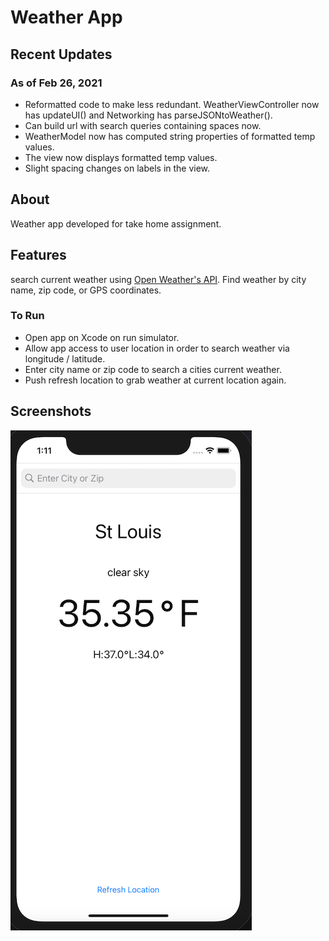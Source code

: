 #  Weather App

## Recent Updates
### As of Feb 26, 2021
- Reformatted code to make less redundant.  WeatherViewController now has updateUI() and Networking has parseJSONtoWeather().
- Can build url with search queries containing spaces now.
- WeatherModel now has computed string properties of formatted temp values.
- The view now displays formatted temp values.
- Slight spacing changes on labels in the view.

## About
Weather app developed for take home assignment.  

## Features
search current weather using [Open Weather's API](https://openweathermap.org/api).  Find weather by city name, zip code, or GPS coordinates.

### To Run
- Open app on Xcode on run simulator.
- Allow app access to user location in order to search weather via longitude / latitude.
- Enter city name or zip code to search a cities current weather.
- Push refresh location to grab weather at current location again.


## Screenshots
![alt text](screenshot.png)

